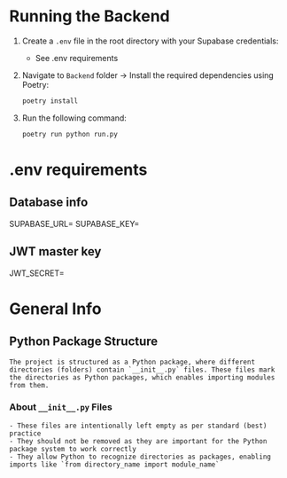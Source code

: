# Running the Backend

1. Create a `.env` file in the root directory with your Supabase credentials:
    * See .env requirements

2. Navigate to `Backend` folder -> Install the required dependencies using Poetry:
    ```sh
    poetry install
    ```

3. Run the following command:
    ```sh
    poetry run python run.py
    ```


# .env requirements

## Database info
SUPABASE_URL=
SUPABASE_KEY=

## JWT master key
JWT_SECRET=




# General Info

## Python Package Structure

    The project is structured as a Python package, where different directories (folders) contain `__init__.py` files. These files mark the directories as Python packages, which enables importing modules from them.

### About `__init__.py` Files

    - These files are intentionally left empty as per standard (best) practice
    - They should not be removed as they are important for the Python package system to work correctly
    - They allow Python to recognize directories as packages, enabling imports like `from directory_name import module_name`